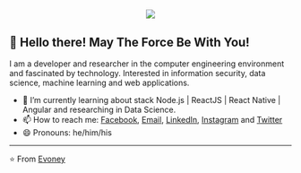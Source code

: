 <h1 align="center">
  <img src="https://ik.imagekit.io/dfw3q47dv0/SW_bad_feeling_-Mvspio6t.gif" />
</h1>

## 👋 Hello there! May The Force Be With You!


I am a developer and researcher in the computer engineering environment and fascinated by technology. Interested in information security, data science, machine learning and web applications.

- 🌱 I’m currently learning about stack Node.js | ReactJS | React Native | Angular  and researching in Data Science.
- 📫 How to reach me: [Facebook](https://www.facebook.com/evoney.,mendonca/), [Email](evoney.tavares@gmail.com), [LinkedIn](https://www.linkedin.com/in/evoney-mendonça/), [Instagram](https://www.instagram.com/tavares.sh/) and [Twitter](https://twitter.com/_tavaressh)
- 😄 Pronouns: he/him/his

---

⭐ From [Evoney](https://github.com/Evoney/)
